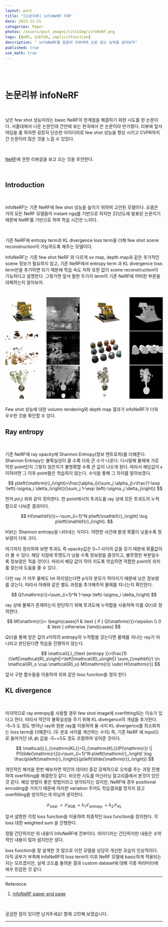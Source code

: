 ```yaml
---
layout: post
title: "[논문리뷰] infoNeRF 리뷰"
date: 2023-12-21
categories: Paper
photos: /assets/post_images/titleImg/infoNeRF.png
tags: [NeRF, 논문리뷰, implicitfunction] 
description: " infoNeRF를 꼼꼼히 리뷰하며 논문 읽는 능력을 길러보자"
published: true
use_math: true
---
```


<br/>
<br/>


# 논문리뷰 infoNeRF


<br/>

낮은 few shot 성능이라는 basic NeRF의 한계점을 해결하기 위한 시도를 한 논문이다. 서울대에서 나온 논문인데 간만에 보는 한국에서 쓴 논문이라 반가웠다. 리뷰에 앞서 여담을 좀 하자면 굉장히 단순한 아이디어로 few shot 성능을 향상 시키고 CVPR까지 간 논문이라 많은 것을 느낄 수 있었다.

<br/>

[NeRF](https://donguk071.github.io/paper/2023/08/01/NeRF/)에 관한 리뷰글을 보고 오는 것을 추천한다. 

<br/>

## Introduction

<br/>

infoNeRF는 기존 NeRF에 few shot 성능을 높이기 위하여 고안된 모델이다. 요즘은 거의 모든 NeRF 모델들이 instant ngq를 기반으로 하지만 22년도에 발표된 논문이기 때문에 NeRF를 기반으로 하여 학습 시간은 느리다. 

<br/>

기존 NeRF에 entropy term과 
KL divergence loss term을 더해 few shot scene reconstruction이 가능하도록 해주는 모델이다.

InfoNeRF는 기존 few shot NeRF 와 다르게 uv map, 
depth map과 같은 추가적인 scene 정보가 필요하지 않고, 기존 NeRF에서 
entropy term 과 KL divergence loss term만을 추가하면 되기 때문에 학습 속도 저하 또한 없이 scene reconstruction이 가능하다고 설명한다.
그렇가면 앞서 말한 두가지 term이 기존 NeRF에 어떠한 부분을 대체하는지 알아보자.


<br/>
<img src="/assets/post_images/infonerf/infonerf_overview.png" style="border:0;">
<br/>

Few shot 성능에 대한 volumn rendering와 depth map 결과가 infoNeRF가 더욱 우수한 것을 확인할 수 있다.

## Ray entropy

<br/>

기존 NeRF에 ray opacity에 Shannon Entropy(정보 엔트로피)를 더해준다.
Shannon Entropy는 불확실성이 클 수록 더욱 큰 수가 나온다. 
다시말해 물체에 가로막힌 point인지 그렇지 않은지가 불명확할 수록 큰 값이 나오게 된다. 
따라서 해당값이 $\epsilon$ 이하라면 그 이후 point들은 학습하지 않는다. 
수식을 통해 그 의미를 알아보겠다.

$$
p\left(\mathrm{r}_i\right)=\frac{\alpha_i}{\sum_j \alpha_j}=\frac{1-\exp \left(-\sigma_i \delta_i\right)}{\sum_j 1-\exp \left(-\sigma_j \delta_j\right)}
$$


먼저 $p\left(\mathrm{r}_i\right)$ 위와 같이 정의한다. 한 point에서의 투과도를 ray 상에 모든 투과도의 누적합으로 나눠준 결과이다.

$$    
H(\mathbf{r})=-\sum_{i=1}^N p\left(\mathbf{r}_i\right) \log p\left(\mathbf{r}_i\right).
$$

$H(\mathbf{r})$는 Shannon entropy을 나타내는 식이다. 어떤한 사건에 발생 확률이 낮을수록 정보량이 더욱 크다. 


여기까지 정리하여 보면 투과도 즉 opacity값은 0\~1 사이의 값을 갖기 때문에 확률값이라 볼 수 있다. 
해당 지점에 투명도가 낮을 수록 정보량을 클것이고, 불투명한 부분일수록 정보량은 적을 것이다. 
따라서 해당 값이 작아 지도록 학습하면 적합한 point의 위치를 찾는데 도움을 줄 수 있다.


다만 ray 가 아무 물체도 hit 하지않는다면 p식의 분모가 작아지기 때문에 낮은 정보량를 갖는다. 
따라서 아래와 같은 별도 과정을 추가해주어 물체를 지나는지 확인한다.

$$
    Q(\mathrm{r})=\sum_{i=1}^N 1-\exp \left(-\sigma_i \delta_i\right)
$$

ray 상에 물체가 존재하는지 판단하기 위해 투과도에 누적합을 사용하며 이를 $Q(\mathrm{r})$로 정의한다.

$$
    M(\mathrm{r})= \begin{cases}1 & \text { if } Q(\mathrm{r})>\epsilon \\ 0 & \text { otherwise }\end{cases}
$$

$Q(\mathrm{r})$을 통해 얻은 값이 $\epsilon$이하의 entropy의 누적합을 갖는다면 
물체를 지나는 ray가 아니라고 판단된다면 학습을 진행하지 않는다.

$$
    \mathcal{L}_{\text {entropy }}=\frac{1}{\left|\mathcal{R}_s\right|+\left|\mathcal{R}_u\right|} \sum_{\mathbf{r} \in \mathcal{R}_s \cup \mathcal{R}_u} M(\mathrm{r}) \odot H(\mathrm{r})
$$

앞서 구한 함수들을 이용하여 위와 같은 loss function을 정의 한다


## KL divergence

<br/>

마지막으로 ray entropy를 사용할 경우 few shot image에 overfitting되는 이슈가 있다고 한다.
따라서 약간의 불확실성을 주기 위해 KL divergence의 개념을 추가한다.
-5\~5 도 정도 벗어난 ray와 원본 ray를 이용하여 둘 사이 KL divergence를 최소화하는 loss term을 더해준다.
(두 분포 사이를 계산하는 수치)
즉, 기존 NeRF 에 input으로 들어가던 $(\theta,\phi)$ 값을 -5~+5도 정도 조절하여 넣어준 것이다.

$$    \mathcal{L}_{\mathrm{KL}}=D_{\mathrm{KL}}(P(\mathrm{r}) \| P(\tilde{\mathrm{r}}))=\sum_{i=1}^N p\left(\mathrm{r}_i\right) \log \frac{p\left(\mathrm{r}_i\right)}{p\left(\tilde{\mathrm{r}}_i\right)}
$$

개인적인 해석을 한번 해보자면 약간의 데이터 증강 강제적으로 오차를 주는 과정 진행하여
overfitting을 해결한것 같다. 
비슷한 시도를 머신러닝 알고리즘에서 본것이 있던것 같다. 
해당 방법이 좋은 방법이라고 생각되지는 않지만,
NeRF에 경우 positional encoding을 거치기 때문에 저러한 variation 주어도 학습결과를
망치지 않고 overfitting을 방지하는게 아닐까 생각한다.

$$    \mathcal{L}_{\text {total }}=\mathcal{L}_{\text {RGB }}+\lambda_1 \mathcal{L}_{\text {entropy }}+\lambda_2 \mathcal{L}_{\mathrm{KL}}
$$


앞서 설명한 각정 loss function을 이용하여 최종적인 loss function을 정의한다.
각 loss 대한 weighted sum 을 진행한다. 


정말 간단하지만 위 내용이 InfoNeRF에 전부이다. 아이디어는 간단하지만 내용은 수학적인 내용이 많아 쉽지만은 않다.

loss function을 잘 설계한 것 많으로 이전 모델을 상당히 개선한 모습이 인상적이다. 
아직 공부가 부족해 InfoNeRF의 loss term이 이후 NeRF 모델에 basic하게 적용되는지는 모르겠지만, 실제 코드를 돌려본 결과 custom dataset에 대해 각종 파라미터에 매우 민감한 것 같다.


---

Reference

1) [infoNeRF paper and page](https://cv.snu.ac.kr/research/InfoNeRF/)


<br/>


궁금한 점이 있다면 남겨주세요! 함께 고민해 보겠습니다.

------------------------